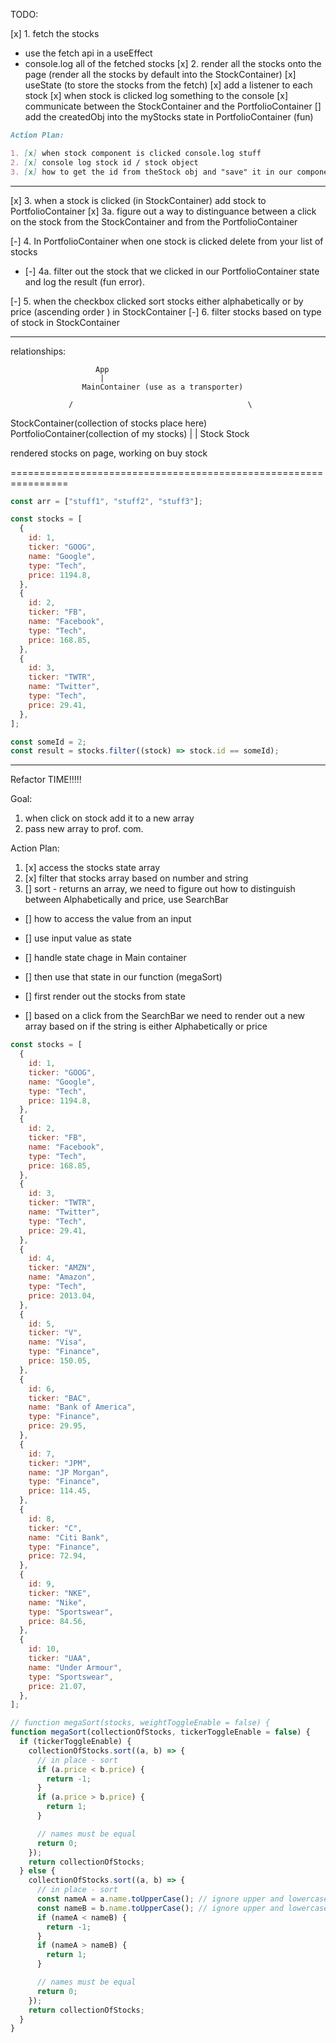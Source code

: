 TODO:

[x] 1. fetch the stocks

- use the fetch api in a useEffect
- console.log all of the fetched stocks
  [x] 2. render all the stocks onto the page (render all the stocks by default into the StockContainer)
  [x] useState (to store the stocks from the fetch)
  [x] add a listener to each stock
  [x] when stock is clicked log something to the console
  [x] communicate between the StockContainer and the PortfolioContainer
  [] add the createdObj into the myStocks state in PortfolioContainer (fun)

```md
Action Plan:

1. [x] when stock component is clicked console.log stuff
2. [x] console log stock id / stock object
3. [x] how to get the id from theStock obj and "save" it in our component.
```

---

[x] 3. when a stock is clicked (in StockContainer) add stock to PortfolioContainer
[x] 3a. figure out a way to distinguance between a click on the stock from the StockContainer and from the PortfolioContainer

[-] 4. In PortfolioContainer when one stock is clicked delete from your list of stocks

- [-] 4a. filter out the stock that we clicked in our PortfolioContainer state and log the result (fun error).

[-] 5. when the checkbox clicked sort stocks either alphabetically or by price (ascending order ) in StockContainer
[-] 6. filter stocks based on type of stock in StockContainer

---

relationships:

                       App
                        |
                    MainContainer (use as a transporter)

                 /                                       \

StockContainer(collection of stocks place here) PortfolioContainer(collection of my stocks)
| |
Stock Stock

rendered stocks on page, working on buy stock

================================================================

```js
const arr = ["stuff1", "stuff2", "stuff3"];
```

```js
const stocks = [
  {
    id: 1,
    ticker: "GOOG",
    name: "Google",
    type: "Tech",
    price: 1194.8,
  },
  {
    id: 2,
    ticker: "FB",
    name: "Facebook",
    type: "Tech",
    price: 168.85,
  },
  {
    id: 3,
    ticker: "TWTR",
    name: "Twitter",
    type: "Tech",
    price: 29.41,
  },
];

const someId = 2;
const result = stocks.filter((stock) => stock.id == someId);
```

---

Refactor TIME!!!!!

Goal:

1. when click on stock add it to a new array
2. pass new array to prof. com.

Action Plan:

1. [x] access the stocks state array
2. [x] filter that stocks array based on number and string
3. [] sort - returns an array, we need to figure out how to distinguish between Alphabetically and price, use SearchBar

- [] how to access the value from an input
- [] use input value as state
- [] handle state chage in Main container
- [] then use that state in our function (megaSort)

- [] first render out the stocks from state
- [] based on a click from the SearchBar we need to render out a new array based on if the string is either Alphabetically or price

```js
const stocks = [
  {
    id: 1,
    ticker: "GOOG",
    name: "Google",
    type: "Tech",
    price: 1194.8,
  },
  {
    id: 2,
    ticker: "FB",
    name: "Facebook",
    type: "Tech",
    price: 168.85,
  },
  {
    id: 3,
    ticker: "TWTR",
    name: "Twitter",
    type: "Tech",
    price: 29.41,
  },
  {
    id: 4,
    ticker: "AMZN",
    name: "Amazon",
    type: "Tech",
    price: 2013.04,
  },
  {
    id: 5,
    ticker: "V",
    name: "Visa",
    type: "Finance",
    price: 150.05,
  },
  {
    id: 6,
    ticker: "BAC",
    name: "Bank of America",
    type: "Finance",
    price: 29.95,
  },
  {
    id: 7,
    ticker: "JPM",
    name: "JP Morgan",
    type: "Finance",
    price: 114.45,
  },
  {
    id: 8,
    ticker: "C",
    name: "Citi Bank",
    type: "Finance",
    price: 72.94,
  },
  {
    id: 9,
    ticker: "NKE",
    name: "Nike",
    type: "Sportswear",
    price: 84.56,
  },
  {
    id: 10,
    ticker: "UAA",
    name: "Under Armour",
    type: "Sportswear",
    price: 21.07,
  },
];

// function megaSort(stocks, weightToggleEnable = false) {
function megaSort(collectionOfStocks, tickerToggleEnable = false) {
  if (tickerToggleEnable) {
    collectionOfStocks.sort((a, b) => {
      // in place - sort
      if (a.price < b.price) {
        return -1;
      }
      if (a.price > b.price) {
        return 1;
      }

      // names must be equal
      return 0;
    });
    return collectionOfStocks;
  } else {
    collectionOfStocks.sort((a, b) => {
      // in place - sort
      const nameA = a.name.toUpperCase(); // ignore upper and lowercase
      const nameB = b.name.toUpperCase(); // ignore upper and lowercase
      if (nameA < nameB) {
        return -1;
      }
      if (nameA > nameB) {
        return 1;
      }

      // names must be equal
      return 0;
    });
    return collectionOfStocks;
  }
}
```
